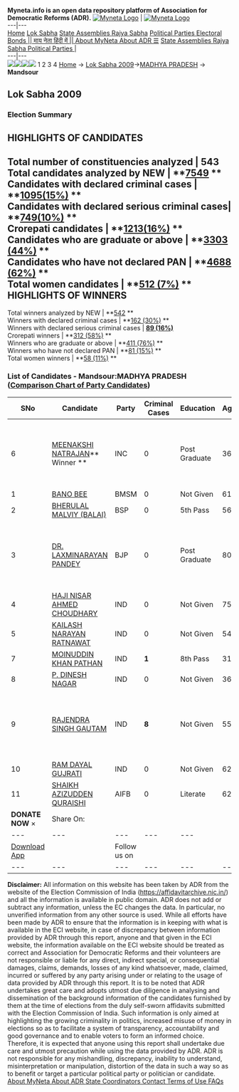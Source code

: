 **Myneta.info is an open data repository platform of Association for Democratic Reforms (ADR).**
[![Myneta Logo](https://www.myneta.info/lib/img/myneta-logo.png)](https://www.myneta.info/) | [![Myneta Logo](https://www.myneta.info/lib/img/adr-logo.png)](https://adrindia.org)  
---|---  
[Home](https://www.myneta.info/) [Lok Sabha](https://www.myneta.info/#ls "Lok Sabha") [ State Assemblies ](https://www.myneta.info/#sa "State Assemblies") [Rajya Sabha](https://www.myneta.info/#rs "Rajya Sabha") [Political Parties ](https://www.myneta.info/party "Political Parties") [ Electoral Bonds ](https://www.myneta.info/electoral_bonds "Electoral Bonds") [ || माय नेता हिंदी में || ](https://translate.google.co.in/translate?prev=hp&hl=en&js=y&u=www.myneta.info&sl=en&tl=hi&history_state0=) [ About MyNeta ](https://adrindia.org/content/about-myneta) [ About ADR ](https://adrindia.org/about-adr/who-we-are) [☰](javascript:void\(0\))
[ State Assemblies ](https://www.myneta.info/#sa "State Assemblies") [ Rajya Sabha ](https://www.myneta.info/#rs "Rajya Sabha") [ Political Parties ](https://www.myneta.info/party "Political Parties")
|   
---|---  
![](https://www.myneta.info/lib/img/banner/banner-1.png)![](https://www.myneta.info/lib/img/banner/banner-2.png)![](https://www.myneta.info/lib/img/banner/banner-3.png)![](https://www.myneta.info/lib/img/banner/banner-4.png)
1  2  3  4 
[Home](https://www.myneta.info/) → [Lok Sabha 2009](https://www.myneta.info/ls2009/)→[MADHYA PRADESH](https://www.myneta.info/ls2009/index.php?action=show_constituencies&state_id=12) → **Mandsour**
### 
## Lok Sabha 2009
###  Election Summary 
HIGHLIGHTS OF CANDIDATES  
---  
Total number of constituencies analyzed |  543   
Total candidates analyzed by NEW | **[7549](https://www.myneta.info/ls2009/index.php?action=summary&subAction=candidates_analyzed&sort=candidate#summary) **  
Candidates with declared criminal cases | **[1095(15%)](https://www.myneta.info/ls2009/index.php?action=summary&subAction=crime&sort=candidate#summary) **  
Candidates with declared serious criminal cases| **[749(10%)](https://www.myneta.info/ls2009/index.php?action=summary&subAction=serious_crime&sort=candidate#summary) **  
Crorepati candidates | **[1213(16%)](https://www.myneta.info/ls2009/index.php?action=summary&subAction=crorepati&sort=candidate#summary) **  
Candidates who are graduate or above | **[3303 (44%)](https://www.myneta.info/ls2009/index.php?action=summary&subAction=education&sort=candidate#summary) **  
Candidates who have not declared PAN | **[4688 (62%)](https://www.myneta.info/ls2009/index.php?action=summary&subAction=without_pan&sort=candidate#summary) **  
Total women candidates | **[512 (7%)](https://www.myneta.info/ls2009/index.php?action=summary&subAction=women_candidate&sort=candidate#summary) **  
HIGHLIGHTS OF WINNERS  
---  
Total winners analyzed by NEW | **[542](https://www.myneta.info/ls2009/index.php?action=summary&subAction=winner_analyzed&sort=candidate#summary) **  
Winners with declared criminal cases | **[162 (30%)](https://www.myneta.info/ls2009/index.php?action=summary&subAction=winner_crime&sort=candidate#summary) **  
Winners with declared serious criminal cases | **[89 (16%)](https://www.myneta.info/ls2009/index.php?action=summary&subAction=winner_serious_crime&sort=candidate#summary)**  
Crorepati winners | **[312 (58%)](https://www.myneta.info/ls2009/index.php?action=summary&subAction=winner_crorepati&sort=candidate#summary) **  
Winners who are graduate or above | **[411 (76%)](https://www.myneta.info/ls2009/index.php?action=summary&subAction=winner_education&sort=candidate#summary) **  
Winners who have not declared PAN | **[81 (15%)](https://www.myneta.info/ls2009/index.php?action=summary&subAction=winner_without_pan&sort=candidate#summary) **  
Total women winners | **[58 (11%)](https://www.myneta.info/ls2009/index.php?action=summary&subAction=winner_women&sort=candidate#summary) **  
### List of Candidates - Mandsour:MADHYA PRADESH ([Comparison Chart of Party Candidates](https://www.myneta.info/ls2009/comparisonchart.php?constituency_id=325))
SNo | Candidate| Party| Criminal Cases| Education| Age| Total Assets| Liabilities  
---|---|---|---|---|---|---|---  
6  | [MEENAKSHI NATRAJAN](https://www.myneta.info/ls2009/candidate.php?candidate_id=5225)** Winner ** | INC | 0 | Post Graduate| 36 | ![](https://myneta.info/image_v2.php?myneta_folder=ls2009&candidate_id=5225&col=ta) | ![](https://myneta.info/image_v2.php?myneta_folder=ls2009&candidate_id=5225&col=lia)  
1  | [BANO BEE](https://www.myneta.info/ls2009/candidate.php?candidate_id=5228) | BMSM | 0 | Not Given| 61 | Rs 1,50,000 ~ 1 Lacs+ | Rs 0 ~   
2  | [BHERULAL MALVIY (BALAI)](https://www.myneta.info/ls2009/candidate.php?candidate_id=5224) | BSP | 0 | 5th Pass| 56 | Rs 2,90,000 ~ 2 Lacs+ | Rs 80,000 ~ 80 Thou+  
3  | [DR. LAXMINARAYAN PANDEY](https://www.myneta.info/ls2009/candidate.php?candidate_id=5226) | BJP | 0 | Post Graduate| 80 | ![](https://myneta.info/image_v2.php?myneta_folder=ls2009&candidate_id=5226&col=ta) | ![](https://myneta.info/image_v2.php?myneta_folder=ls2009&candidate_id=5226&col=lia)  
4  | [HAJI NISAR AHMED CHOUDHARY](https://www.myneta.info/ls2009/candidate.php?candidate_id=5231) | IND | 0 | Not Given| 75 | Rs 30,508 ~ 30 Thou+ | Rs 0 ~   
5  | [KAILASH NARAYAN RATNAWAT](https://www.myneta.info/ls2009/candidate.php?candidate_id=5229) | IND | 0 | Not Given| 54 | Rs 20,62,340 ~ 20 Lacs+ | Rs 0 ~   
7  | [MOINUDDIN KHAN PATHAN](https://www.myneta.info/ls2009/candidate.php?candidate_id=5232) | IND | **1** | 8th Pass| 31 | Rs 13,32,000 ~ 13 Lacs+ | Rs 1,25,000 ~ 1 Lacs+  
8  | [P. DINESH NAGAR](https://www.myneta.info/ls2009/candidate.php?candidate_id=5230) | IND | 0 | Not Given| 36 | Rs 8,38,100 ~ 8 Lacs+ | Rs 0 ~   
9  | [RAJENDRA SINGH GAUTAM](https://www.myneta.info/ls2009/candidate.php?candidate_id=5233) | IND | **8** | Not Given| 55 | ![](https://myneta.info/image_v2.php?myneta_folder=ls2009&candidate_id=5233&col=ta) | ![](https://myneta.info/image_v2.php?myneta_folder=ls2009&candidate_id=5233&col=lia)  
10  | [RAM DAYAL GUJRATI](https://www.myneta.info/ls2009/candidate.php?candidate_id=5234) | IND | 0 | Not Given| 62 | Rs 2,00,000 ~ 2 Lacs+ | Rs 0 ~   
11  | [SHAIKH AZIZUDDEN QURAISHI](https://www.myneta.info/ls2009/candidate.php?candidate_id=5227) | AIFB | 0 | Literate| 62 | Rs 15,00,000 ~ 15 Lacs+ | Rs 0 ~   
|  **DONATE NOW** × |  Share On:  | [](https://api.whatsapp.com/send?text=https%3A%2F%2Fmyneta.info%2Fpunjab2022%2Findex.php%3Faction%3Dshow_constituencies%26state_id%3D19) | [](https://www.facebook.com/sharer/sharer.php?u=https%3A%2F%2Fmyneta.info%2Fpunjab2022%2Findex.php%3Faction%3Dshow_constituencies%26state_id%3D19) | [](https://twitter.com/share?url=https%3A%2F%2Fmyneta.info%2Fpunjab2022%2Findex.php%3Faction%3Dshow_constituencies%26state_id%3D19)  
---|---|---|---|---  
| [ Download App ](https://play.google.com/store/apps/details?id=com.webrosoft.myneta1&pcampaignid=pcampaignidMKT-Other-global-all-co-prtnr-py-PartBadge-Mar2515-1) | [](https://play.google.com/store/apps/details?id=com.webrosoft.myneta1&pcampaignid=pcampaignidMKT-Other-global-all-co-prtnr-py-PartBadge-Mar2515-1) |  Follow us on  | [](https://www.facebook.com/adrindia.org/) | [](https://twitter.com/adrspeaks) | [](https://groups.google.com/g/national-election-watch?hl=en&pli=1) | [](https://www.instagram.com/adrspeaks/) | [](https://www.youtube.com/user/adrspeaks) | [](https://sharechat.com/profile/adrspeaks)  
---|---|---|---|---|---|---|---|---  
**Disclaimer:** All information on this website has been taken by ADR from the website of the Election Commission of India (https://affidavitarchive.nic.in/) and all the information is available in public domain. ADR does not add or subtract any information, unless the EC changes the data. In particular, no unverified information from any other source is used. While all efforts have been made by ADR to ensure that the information is in keeping with what is available in the ECI website, in case of discrepancy between information provided by ADR through this report, anyone and that given in the ECI website, the information available on the ECI website should be treated as correct and Association for Democratic Reforms and their volunteers are not responsible or liable for any direct, indirect special, or consequential damages, claims, demands, losses of any kind whatsoever, made, claimed, incurred or suffered by any party arising under or relating to the usage of data provided by ADR through this report. It is to be noted that ADR undertakes great care and adopts utmost due diligence in analysing and dissemination of the background information of the candidates furnished by them at the time of elections from the duly self-sworn affidavits submitted with the Election Commission of India. Such information is only aimed at highlighting the growing criminality in politics, increased misuse of money in elections so as to facilitate a system of transparency, accountability and good governance and to enable voters to form an informed choice. Therefore, it is expected that anyone using this report shall undertake due care and utmost precaution while using the data provided by ADR. ADR is not responsible for any mishandling, discrepancy, inability to understand, misinterpretation or manipulation, distortion of the data in such a way so as to benefit or target a particular political party or politician or candidate. 
[ About MyNeta ](https://adrindia.org/content/about-myneta) [ About ADR ](https://adrindia.org/about-adr/who-we-are) [ State Coordinators ](https://adrindia.org/about-adr/state-coordinators) [ Contact ](https://adrindia.org/contact-us) [ Terms of Use ](https://adrindia.org/content/adr-terms-use) [ FAQs ](https://adrindia.org/content/faqs)
